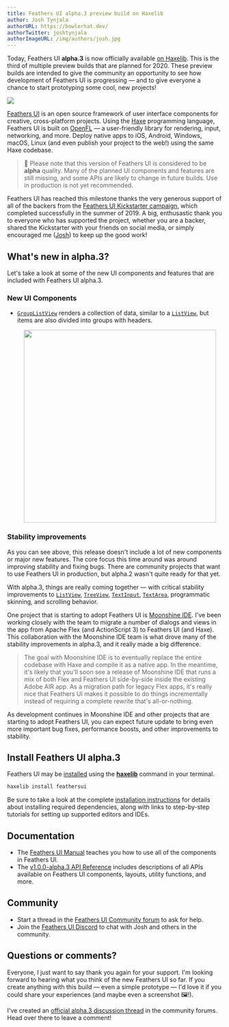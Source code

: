 ```yaml
---
title: Feathers UI alpha.3 preview build on Haxelib
author: Josh Tynjala
authorURL: https://bowlerhat.dev/
authorTwitter: joshtynjala
authorImageURL: /img/authors/josh.jpg
---
```


Today, Feathers UI **alpha.3** is now officially available [on Haxelib](https://lib.haxe.org/p/feathersui). This is the third of multiple preview builds that are planned for 2020. These preview builds are intended to give the community an opportunity to see how development of Feathers UI is progressing — and to give everyone a chance to start prototyping some cool, new projects!

![](/blog/img/feathersui-alpha-3.png)

[Feathers UI](https://feathersui.com/) is an open source framework of user interface components for creative, cross-platform projects. Using the [Haxe](https://haxe.org/) programming language, Feathers UI is built on [OpenFL](https://openfl.org/) — a user-friendly library for rendering, input, networking, and more. Deploy native apps to iOS, Android, Windows, macOS, Linux (and even publish your project to the web!) using the same Haxe codebase.

> 🚨 Please note that this version of Feathers UI is considered to be **alpha** quality. Many of the planned UI components and features are still missing, and some APIs are likely to change in future builds. Use in production is not yet recommended.

Feathers UI has reached this milestone thanks the very generous support of all of the backers from the [Feathers UI Kickstarter campaign](https://www.kickstarter.com/projects/feathersui/feathers-ui-cross-platform-components-for-haxe-and-openfl), which completed successfully in the summer of 2019. A big, enthusastic thank you to everyone who has supported the project, whether you are a backer, shared the Kickstarter with your friends on social media, or simply encouraged me ([Josh](https://twitter.com/joshtynjala)) to keep up the good work!

## What's new in alpha.3?

Let's take a look at some of the new UI components and features that are included with Feathers UI alpha.3.

### New UI Components

- [`GroupListView`](https://feathersui.com/learn/haxe-openfl/group-list-view) renders a collection of data, similar to a [`ListView`](https://feathersui.com/learn/haxe-openfl/list-view), but items are also divided into groups with headers.

  <div style="text-align:center;"><a href="https://feathersui.com/learn/haxe-openfl/group-list-view"><img src="/blog/img/alpha-3-feathersui-group-list-view.png" style="width:450px"></a></div>

### Stability improvements

As you can see above, this release doesn't include a lot of new components or major new features. The core focus this time around was around improving stability and fixing bugs. There are community projects that want to use Feathers UI in production, but alpha.2 wasn't quite ready for that yet.

With alpha.3, things are really coming together — with critical stability improvements to [`ListView`](https://feathersui.com/learn/haxe-openfl/list-view), [`TreeView`](https://feathersui.com/learn/haxe-openfl/tree-view), [`TextInput`](https://feathersui.com/learn/haxe-openfl/text-input), [`TextArea`](https://feathersui.com/learn/haxe-openfl/text-input), programmatic skinning, and scrolling behavior.

One project that is starting to adopt Feathers UI is [Moonshine IDE](https://moonshine-ide.com/). I've been working closely with the team to migrate a number of dialogs and views in the app from Apache Flex (and ActionScript 3) to Feathers UI (and Haxe). This collaboration with the Moonshine IDE team is what drove many of the stability improvements in alpha.3, and it really made a big difference.

> The goal with Moonshine IDE is to eventually replace the entire codebase with Haxe and compile it as a native app. In the meantime, it's likely that you'll soon see a release of Moonshine IDE that runs a mix of both Flex and Feathers UI side-by-side inside the existing Adobe AIR app. As a migration path for legacy Flex apps, it's really nice that Feathers UI makes it possible to do things incrementally instead of requiring a complete rewrite that's all-or-nothing.

As development continues in Moonshine IDE and other projects that are starting to adopt Feathers UI, you can expect future update to bring even more important bug fixes, performance boosts, and other improvements to stability.

## Install Feathers UI alpha.3

Feathers UI may be [installed](https://feathersui.com/learn/haxe-openfl/installation) using the [**haxelib**](https://lib.haxe.org/documentation/using-haxelib/) command in your terminal.

```sh
haxelib install feathersui
```

Be sure to take a look at the complete [installation instructions](https://feathersui.com/learn/haxe-openfl/installation) for details about installing required dependencies, along with links to step-by-step tutorials for setting up supported editors and IDEs.

## Documentation

- The [Feathers UI Manual](https://feathersui.com/learn/haxe-openfl/) teaches you how to use all of the components in Feathers UI.
- The [v1.0.0-alpha.3 API Reference](https://api.feathersui.com/v1.0.0-alpha.3/) includes descriptions of all APIs available on Feathers UI components, layouts, utility functions, and more.

## Community

- Start a thread in the [Feathers UI Community forum](https://community.feathersui.com/) to ask for help.
- Join the [Feathers UI Discord](https://discord.feathersui.com/) to chat with Josh and others in the community.

## Questions or comments?

Everyone, I just want to say thank you again for your support. I'm looking forward to hearing what you think of the new Feathers UI so far. If you create anything with this build — even a simple prototype — I'd love it if you could share your experiences (and maybe even a screenshot 🖼!).

I've created an [official alpha.3 discussion thread](https://community.feathersui.com/d/37-feathers-ui-alpha3-preview-build-on-haxelib) in the community forums. Head over there to leave a comment!
